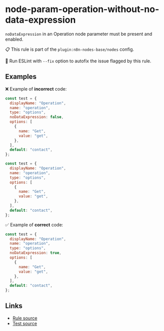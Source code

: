 [//]: # "File generated from a template. Do not edit this file directly."

# node-param-operation-without-no-data-expression

`noDataExpression` in an Operation node parameter must be present and enabled.

📋 This rule is part of the `plugin:n8n-nodes-base/nodes` config.

🔧 Run ESLint with `--fix` option to autofix the issue flagged by this rule.

## Examples

❌ Example of **incorrect** code:

```js
const test = {
  displayName: "Operation",
  name: "operation",
  type: "options",
  noDataExpression: false,
  options: [
    {
      name: "Get",
      value: "get",
    },
  ],
  default: "contact",
};

const test = {
  displayName: "Operation",
  name: "operation",
  type: "options",
  options: [
    {
      name: "Get",
      value: "get",
    },
  ],
  default: "contact",
};
```

✅ Example of **correct** code:

```js
const test = {
  displayName: "Operation",
  name: "operation",
  type: "options",
  noDataExpression: true,
  options: [
    {
      name: "Get",
      value: "get",
    },
  ],
  default: "contact",
};
```

## Links

- [Rule source](../../lib/rules/node-param-operation-without-no-data-expression.ts)
- [Test source](../../tests/node-param-operation-without-no-data-expression.test.ts)
